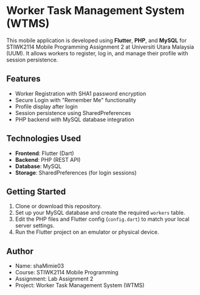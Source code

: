 # Worker Task Management System (WTMS)

This mobile application is developed using **Flutter**, **PHP**, and **MySQL** for STIWK2114 Mobile Programming Assignment 2 at Universiti Utara Malaysia (UUM). It allows workers to register, log in, and manage their profile with session persistence.

## Features

- Worker Registration with SHA1 password encryption
- Secure Login with "Remember Me" functionality
- Profile display after login
- Session persistence using SharedPreferences
- PHP backend with MySQL database integration

## Technologies Used

- **Frontend**: Flutter (Dart)
- **Backend**: PHP (REST API)
- **Database**: MySQL
- **Storage**: SharedPreferences (for login sessions)

## Getting Started

1. Clone or download this repository.
2. Set up your MySQL database and create the required `workers` table.
3. Edit the PHP files and Flutter config (`config.dart`) to match your local server settings.
4. Run the Flutter project on an emulator or physical device.

## Author

- Name: shaMimie03
- Course: STIWK2114 Mobile Programming
- Assignment: Lab Assignment 2
- Project: Worker Task Management System (WTMS)


